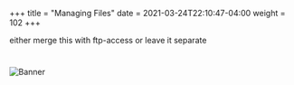 +++
title = "Managing Files"
date =  2021-03-24T22:10:47-04:00
weight = 102
+++

either merge this with ftp-access or leave it separate

#
![Banner](/images/fishy.gif)